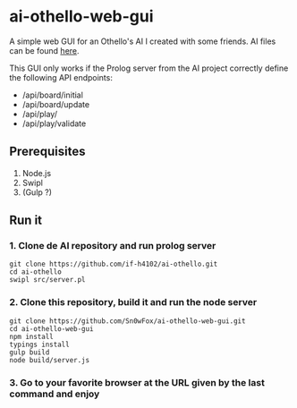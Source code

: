 # ai-othello-web-gui

A simple web GUI for an Othello's AI I created with some friends.
AI files can be found [here](https://github.com/if-h4102/ai-othello).

This GUI only works if the Prolog server from the AI project correctly define the following API endpoints:

* /api/board/initial
* /api/board/update
* /api/play/
* /api/play/validate

## Prerequisites

1. Node.js
2. Swipl
3. (Gulp ?)

## Run it

### 1. Clone de AI repository and run prolog server

    git clone https://github.com/if-h4102/ai-othello.git
    cd ai-othello
    swipl src/server.pl
    
### 2. Clone this repository, build it and run the node server

    git clone https://github.com/Sn0wFox/ai-othello-web-gui.git
    cd ai-othello-web-gui
    npm install
    typings install
    gulp build
    node build/server.js
    
### 3. Go to your favorite browser at the URL given by the last command and enjoy

    